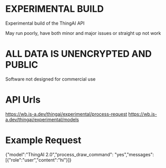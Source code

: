 # EXPERIMENTAL BUILD
Experimental build of the ThingAI API

May run poorly, have both minor and major issues or straight up not work

# ALL DATA IS UNENCRYPTED AND PUBLIC
Software not designed for commercial use

# API Urls
https://wb.is-a.dev/thingai/experimental/process-request
https://wb.is-a.dev/thingai/experimental/models

# Example Request
{"model":"ThingAI 2.0","process_draw_command": "yes","messages":[\{"role":"user","content":"hi"}]}
